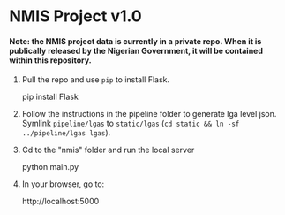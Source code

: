 NMIS Project v1.0
====================

#### Note: the NMIS project data is currently in a private repo. When it is publically released by the Nigerian Government, it will be contained within this repository.


1. Pull the repo and use ``pip`` to install Flask.

    pip install Flask

2. Follow the instructions in the pipeline folder to generate lga level json. Symlink `pipeline/lgas` to `static/lgas` (`cd static && ln -sf ../pipeline/lgas lgas`).

3. Cd to the "nmis" folder and run the local server

    python main.py

4. In your browser, go to:
    
    http://localhost:5000

